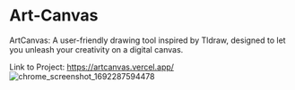 # Art-Canvas
ArtCanvas: A user-friendly drawing tool inspired by Tldraw, designed to let you unleash your creativity on a digital canvas.

Link to Project: https://artcanvas.vercel.app/ 
![chrome_screenshot_1692287594478](https://github.com/MohOdejimi/Art-Canvas/assets/67811733/f7590d73-30c8-45e1-8d57-a0610d6895a1)

